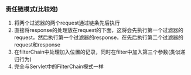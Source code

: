 ### 责任链模式(比较难)
1. 将两个过滤器的两个request通过链条先后执行
2. 直接将response的处理放在request的下面，这将会先执行第一个过滤器的request，然后执行第一个过滤器的response，在先后执行第二个过滤器的request和response
3. 在filterChain中处理加入位置的记录，同时在filter中加入第三个参数(类似递归行为)
4. 完全与Servlet中的FilterChain模式一样
